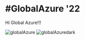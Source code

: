 # #GlobalAzure '22

Hi Global Azure!!!

![globalAzure](https://globalazure.es/image/GWAB/GlobalAzure2022LiveFromSpain-250.png#gh-light-mode-only)
![globalAzuredark](https://raw.githubusercontent.com/scarmuega/choose-your-side/master/vader.svg?sanitize=true#gh-dark-mode-only)
